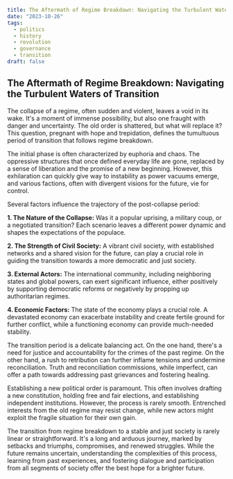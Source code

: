 ```yaml
title: The Aftermath of Regime Breakdown: Navigating the Turbulent Waters of Transition
date: "2023-10-26"
tags: 
  - politics
  - history
  - revolution
  - governance
  - transition
draft: false 
```

## The Aftermath of Regime Breakdown: Navigating the Turbulent Waters of Transition

The collapse of a regime, often sudden and violent, leaves a void in its wake. It's a moment of immense possibility, but also one fraught with danger and uncertainty. The old order is shattered, but what will replace it? This question, pregnant with hope and trepidation, defines the tumultuous period of transition that follows regime breakdown.

The initial phase is often characterized by euphoria and chaos. The oppressive structures that once defined everyday life are gone, replaced by a sense of liberation and the promise of a new beginning. However, this exhilaration can quickly give way to instability as power vacuums emerge, and various factions, often with divergent visions for the future, vie for control.

Several factors influence the trajectory of the post-collapse period:

**1. The Nature of the Collapse:** Was it a popular uprising, a military coup, or a negotiated transition? Each scenario leaves a different power dynamic and shapes the expectations of the populace.

**2. The Strength of Civil Society:** A vibrant civil society, with established networks and a shared vision for the future, can play a crucial role in guiding the transition towards a more democratic and just society.

**3. External Actors:** The international community, including neighboring states and global powers, can exert significant influence, either positively by supporting democratic reforms or negatively by propping up authoritarian regimes.

**4. Economic Factors:** The state of the economy plays a crucial role. A devastated economy can exacerbate instability and create fertile ground for further conflict, while a functioning economy can provide much-needed stability.

The transition period is a delicate balancing act. On the one hand, there's a need for justice and accountability for the crimes of the past regime. On the other hand, a rush to retribution can further inflame tensions and undermine reconciliation. Truth and reconciliation commissions, while imperfect, can offer a path towards addressing past grievances and fostering healing.

Establishing a new political order is paramount. This often involves drafting a new constitution, holding free and fair elections, and establishing independent institutions. However, the process is rarely smooth. Entrenched interests from the old regime may resist change, while new actors might exploit the fragile situation for their own gain.

The transition from regime breakdown to a stable and just society is rarely linear or straightforward. It's a long and arduous journey, marked by setbacks and triumphs, compromises, and renewed struggles. While the future remains uncertain, understanding the complexities of this process, learning from past experiences, and fostering dialogue and participation from all segments of society offer the best hope for a brighter future.